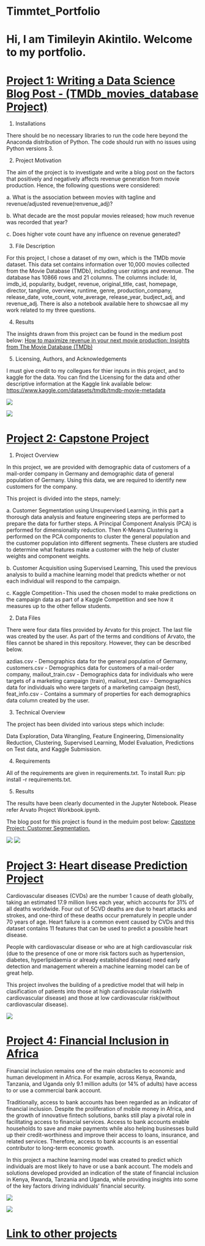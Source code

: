 # Timmtet_Portfolio
# Hi, I am Timileyin Akintilo. Welcome to my portfolio.


# [Project 1: Writing a Data Science Blog Post - (TMDb_movies_database Project)](https://github.com/Timmtet/Write-a-data-science-blog-post)
1. Installations

There should be no necessary libraries to run the code here beyond the Anaconda distribution of Python. The code should run with no issues using Python versions 3.

2. Project Motivation

The aim of the project is to investigate and write a blog post on the factors that positively and negatively affects revenue generation from movie production. Hence, the following questions were considered:

a. What is the association between movies with tagline and revenue/adjusted revenue(renvenue_adj)?

b. What decade are the most popular movies released; how much revenue was recorded that year?

c. Does higher vote count have any influence on revenue generated?

3. File Description

For this project, I chose a dataset of my own, which is the TMDb movie dataset. This data set contains information over 10,000 movies collected from the Movie Database (TMDb), including user ratings and revenue. The database has 10866 rows and 21 columns. The columns include: Id, imdb_id, popularity, budget, revenue, original_title, cast, homepage, director, tangline, overview, runtime, genre, production_company, release_date, vote_count, vote_average, release_year, budject_adj, and revenue_adj.
There is also a notebook available here to showcsae all my work related to my three questions.

4. Results

The insights drawn from this project can be found in the medium post below:
[How to maximize revenue in your next movie production: Insights from The Movie Database (TMDb)](https://medium.com/@akintilotimileyin/how-to-maximize-revenue-in-your-next-movie-production-insights-from-the-movie-database-tmdb-c3e0c932dda1)

5. Licensing, Authors, and Acknowledgements

I must give credit to my collegues for thier inputs in this project, and to kaggle for the data. You can find the Licensing for the data and other descriptive information at the Kaggle link available below:
https://www.kaggle.com/datasets/tmdb/tmdb-movie-metadata

![](/Images/1_g8KTuLMF6MRm_wGGY7yKSQ.jpg)

![](/Images/1_1e5ePbZqmvz-sMSn7Q_nwA.jpg)


# [Project 2: Capstone Project](https://github.com/Timmtet/Capstone-Project1)
1. Project Overview

In this project, we are provided with demographic data of customers of a mail-order company in Germany and demographic data of general population of Germany. Using this data, we are required to identify new customers for the company.

This project is divided into the steps, namely:

a. Customer Segmentation using Unsupervised Learning, in this part a thorough data analysis and feature engineering steps are performed to prepare the data for further steps. A Principal Component Analysis (PCA) is performed for dimensionality reduction. Then K-Means Clustering is performed on the PCA components to cluster the general population and the customer population into different segments. These clusters are studied to determine what features make a customer with the help of cluster weights and component weights.

b. Customer Acquisition using Supervised Learning, This used the previous analysis to build a machine learning model that predicts whether or not each individual will respond to the campaign.

c. Kaggle Competition - This used the chosen model to make predictions on the campaign data as part of a Kaggle Competition and see how it measures up to the other fellow students.


2. Data Files

There were four data files provided by Arvato for this project. The last file was created by the user. As part of the terms and conditions of Arvato, the files cannot be shared in this repository. However, they can be described below.

azdias.csv - Demographics data for the general population of Germany, customers.csv - Demographics data for customers of a mail-order company, mailout_train.csv - Demographics data for individuals who were targets of a marketing campaign (train), mailout_test.csv - Demographics data for individuals who were targets of a marketing campaign (test), feat_info.csv - Contains a summary of properties for each demographics data column created by the user.

3. Technical Overview

The project has been divided into various steps which include:

Data Exploration, Data Wrangling, Feature Engineering, Dimensionality Reduction, Clustering, Supervised Learning, Model Evaluation, Predictions on Test data, and Kaggle Submission.

4. Requirements

All of the requirements are given in requirements.txt. To install Run: pip install -r requirements.txt.

5. Results

The results have been clearly documented in the Jupyter Notebook. Please refer Arvato Project Workbook.ipynb.

The blog post for this project is found in the meduim post below:
[Capstone Project: Customer Segmentation.](https://medium.com/@akintilotimileyin/capstone-project-customer-segmentation-5f2844515909)

![](Images/General.jpg)
![](/Images/FI.jpg)


# [Project 3: Heart disease Prediction Project](https://github.com/Timmtet/Kagggle-Heart-Prediction-Project)

Cardiovascular diseases (CVDs) are the number 1 cause of death globally, taking an estimated 17.9 million lives each year, which accounts for 31% of all deaths worldwide. Four out of 5CVD deaths are due to heart attacks and strokes, and one-third of these deaths occur prematurely in people under 70 years of age. Heart failure is a common event caused by CVDs and this dataset contains 11 features that can be used to predict a possible heart disease.

People with cardiovascular disease or who are at high cardiovascular risk (due to the presence of one or more risk factors such as hypertension, diabetes, hyperlipidaemia or already established disease) need early detection and management wherein a machine learning model can be of great help.

This project involves the building of a predictive model that will help in clasification of patients into those at high cardiovascular risk(with cardiovascular disease) and those at low cardiovascular risk(without cardiovascular disease).

![](Images/download%20(1).png)


# [Project 4: Financial Inclusion in Africa](https://github.com/Timmtet/Financial-Inclusion-in-Africa-/blob/main/Zindi%20Financial%20inclusion%20.ipynb)
Financial inclusion remains one of the main obstacles to economic and human development in Africa. For example, across Kenya, Rwanda, Tanzania, and Uganda only 9.1 million adults (or 14% of adults) have access to or use a commercial bank account.

Traditionally, access to bank accounts has been regarded as an indicator of financial inclusion. Despite the proliferation of mobile money in Africa, and the growth of innovative fintech solutions, banks still play a pivotal role in facilitating access to financial services. Access to bank accounts enable households to save and make payments while also helping businesses build up their credit-worthiness and improve their access to loans, insurance, and related services. Therefore, access to bank accounts is an essential contributor to long-term economic growth.

In this project a machine learning model was created to predict which individuals are most likely to have or use a bank account. The models and solutions developed provided an indication of the state of financial inclusion in Kenya, Rwanda, Tanzania and Uganda, while providing insights into some of the key factors driving individuals’ financial security.


![](/Images/download2.png)

![](/Images/confusion%20matr.png)


# [Link to other projects](https://github.com/Timmtet?tab=repositories)
